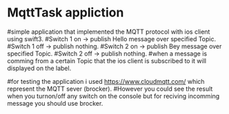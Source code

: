 # MqttTask appliction 
#simple application that implemented the MQTT protocol with ios client using swift3.
#Switch 1 on  -> publish Hello message over specified Topic.
#Switch 1 off -> publish nothing.
#Switch 2 on  -> publish Bey message over specified Topic.
#Switch 2 off -> publish nothing.
#when a message is comming from a certain Topic that the ios client is subscribed to it will displayed on the label.




#for testing the application i used https://www.cloudmqtt.com/ which represent the MQTT sever (brocker).
#However you could see the result when you turnon/off any switch on the console but for reciving incomming message you should use brocker.
